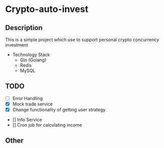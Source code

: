 # Crypto-auto-invest
## Description
This is a simple project which use to support personal crypto concurrency investment
- Technology Stack
  - Gin (Golang)
  - Redis
  - MySQL

## TODO 
  - [ ] Error Handling
  - [x] Mock trade service
  - [x] Change functionality of getting user strategy
  - [] Info Service
  - [] Cron job for calculating income
## Other

